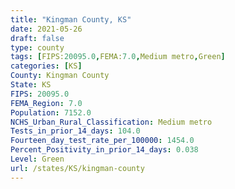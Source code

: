 ```yaml
---
title: "Kingman County, KS"
date: 2021-05-26
draft: false
type: county
tags: [FIPS:20095.0,FEMA:7.0,Medium metro,Green]
categories: [KS]
County: Kingman County
State: KS
FIPS: 20095.0
FEMA_Region: 7.0
Population: 7152.0
NCHS_Urban_Rural_Classification: Medium metro
Tests_in_prior_14_days: 104.0
Fourteen_day_test_rate_per_100000: 1454.0
Percent_Positivity_in_prior_14_days: 0.038
Level: Green
url: /states/KS/kingman-county
---
```



